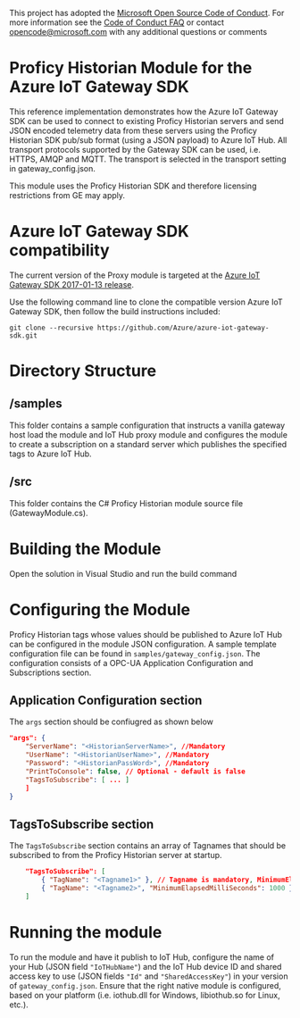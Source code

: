 This project has adopted the [Microsoft Open Source Code of Conduct](https://opensource.microsoft.com/codeofconduct/). For more information see the [Code of Conduct FAQ](https://opensource.microsoft.com/codeofconduct/faq/) or contact [opencode@microsoft.com](mailto:opencode@microsoft.com) with any additional questions or comments

# Proficy Historian Module for the Azure IoT Gateway SDK
This reference implementation demonstrates how the Azure IoT Gateway SDK can be used to connect to existing Proficy Historian servers and send JSON encoded telemetry data from these servers using the Proficy Historian SDK pub/sub format (using a JSON payload) to Azure IoT Hub. All transport protocols supported by the Gateway SDK can be used, i.e. HTTPS, AMQP and MQTT. The transport is selected in the transport setting in gateway_config.json.

This module uses the Proficy Historian SDK and therefore licensing restrictions from GE may apply. 

# Azure IoT Gateway SDK compatibility
The current version of the Proxy module is targeted at the [Azure IoT Gateway SDK 2017-01-13 release](https://github.com/Azure/azure-iot-gateway-sdk/releases/tag/2017-01-13).

Use the following command line to clone the compatible version Azure IoT Gateway SDK, then follow the build instructions included:

```
git clone --recursive https://github.com/Azure/azure-iot-gateway-sdk.git
```
# Directory Structure

## /samples
This folder contains a sample configuration that instructs a vanilla gateway host load the module and IoT Hub proxy module and configures the module to create a 
subscription on a standard server which publishes the specified tags to Azure IoT Hub.

## /src
This folder contains the C# Proficy Historian module source file (GatewayModule.cs).

# Building the Module

Open the solution in Visual Studio and run the build command 

# Configuring the Module
Proficy Historian tags whose values should be published to Azure IoT Hub can be configured in the module JSON configuration.  A sample template configuration file can be found in ```samples/gateway_config.json```.  The configuration consists of a OPC-UA Application Configuration and Subscriptions section.  

## Application Configuration section
The ```args``` section should be confiugred as shown below  

``` JSON
"args": {
    "ServerName": "<HistorianServerName>", //Mandatory
    "UserName": "<HistorianUserName>", //Mandatory
    "Password": "<HistorianPassWord>", //Mandatory
    "PrintToConsole": false, // Optional - default is false
    "TagsToSubscribe": [ ... ]
    ]
}
```

## TagsToSubscribe section
The ```TagsToSubscribe``` section contains an array of Tagnames that should be subscribed to from the Proficy Historian server at startup.

``` JSON
    "TagsToSubscribe": [
        { "TagName": "<Tagname1>" }, // Tagname is mandatory, MinimumElapsedMilliSeconds is optional - default is 1000
        { "TagName": "<Tagname2>", "MinimumElapsedMilliSeconds": 1000 }
    ]

```

# Running the module

To run the module and have it publish to IoT Hub, configure the name of your Hub (JSON field ```"IoTHubName"```) and the IoT Hub device ID and shared access key to use (JSON fields ```"Id"``` and ```"SharedAccessKey"```) in your version of ```gateway_config.json```.  Ensure that the right native module is configured, based on your platform (i.e. iothub.dll for Windows, libiothub.so for Linux, etc.).